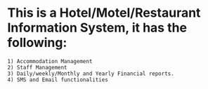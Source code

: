 # This is a Hotel/Motel/Restaurant Information System, it has the following:
    1) Accommodation Management
    2) Staff Management
    3) Daily/weekly/Monthly and Yearly Financial reports.
    4) SMS and Email functionalities